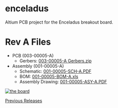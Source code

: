 enceladus
=========

Altium PCB project for the Enceladus breakout board.

Rev A Files
===========

* PCB (003-00005-A)
  * Gerbers: [003-00005-A Gerbers.zip](https://drive.google.com/file/d/0B56j4iOUC4UGS25PaGpCMk1iVjQ/edit?usp=sharing)
* Assembly (001-00005-A)
  * Schematic: [001-00005-SCH-A.PDF](https://drive.google.com/file/d/0B56j4iOUC4UGOG9QYUhyc1luRE0/edit?usp=sharing)
  * BOM: [001-00005-BOM-A.xls](https://drive.google.com/file/d/0B56j4iOUC4UGaXlkQ2dCM1pqaG8/edit?usp=sharing)
  * Assembly Drawing: [001-00005-ASY-A.PDF](https://drive.google.com/file/d/0B56j4iOUC4UGNFdEWGliU2tnNG8/edit?usp=sharing)

[![the board](https://lh6.googleusercontent.com/00KESC7lQIbgTqJsoLfzDV6aL7E6DEIFY1p9r4qWtRxznc3eohTvYCPYHyu5CGm3z5hcsg=s190)](https://drive.google.com/file/d/0B56j4iOUC4UGa3VHaXVIOFFrcDA/edit?usp=sharing)

[Previous Releases](https://drive.google.com/a/customembeddedsolutions.com/folderview?id=0B56j4iOUC4UGcmtZb3RDUzZvZzg&usp=drive_web)
